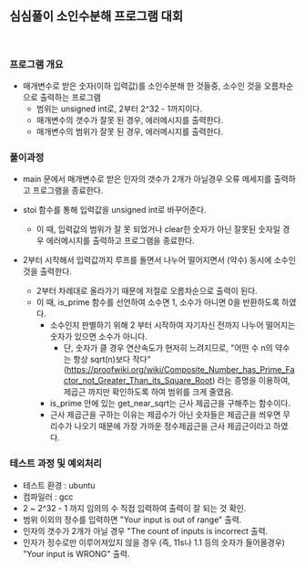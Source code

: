 <h2>심심풀이 소인수분해 프로그램 대회</h2><br/>

### 프로그램 개요
* 매개변수로 받은 숫자(이하 입력값)를 소인수분해 한 것들중, 소수인 것을 오름차순으로 출력하는 프로그램
	* 범위는 unsigned int로, 2부터 2^32 - 1까지이다.
	* 매개변수의 갯수가 잘못 된 경우, 에러메시지를 출력한다.
	* 매개변수의 범위가 잘못 된 경우, 에러메시지를 출력한다.

### 풀이과정
* main 문에서 매개변수로 받은 인자의 갯수가 2개가 아닐경우 오류 메세지를 출력하고 프로그램을 종료한다.

* stoi 함수를 통해 입력값을 unsigned int로 바꾸어준다.
	* 이 때, 입력값의 범위가 잘 못 되었거나 clear한 숫자가 아닌 잘못된 숫자일 경우 에러메시지를 출력하고 프로그램을 종료한다.

* 2부터 시작해서 입력값까지 루프를 돌면서 나누어 떨어지면서 (약수) 동시에 소수인 것을 출력한다.
	* 2부터 차례대로 올라가기 때문에 저절로 오름차순으로 출력이 된다.
	* 이 때, is_prime 함수를 선언하여 소수면 1, 소수가 아니면 0을 반환하도록 하였다.
		* 소수인지 판별하기 위해 2 부터 시작하여 자기자신 전까지 나누어 떨어지는 숫자가 있으면 소수가 아니다.
			* 단, 숫자가 클 경우 연산속도가 현저히 느려지므로, "어떤 수 n의 약수는 항상 sqrt(n)보다 작다" (https://proofwiki.org/wiki/Composite_Number_has_Prime_Factor_not_Greater_Than_its_Square_Root) 라는 증명을 이용하여, 제곱근 까지만 확인하도록 하여 범위를 크게 줄였음.
		* is_prime 안에 있는 get_near_sqrt는 근사 제곱근을 구해주는 함수이다.
		* 근사 제곱근을 구하는 이유는 제곱수가 아닌 숫자들은 제곱근을 씌우면 무리수가 나오기 때문에 가장 가까운 정수제곱근을 근사 제곱근이라고 하였다.

### 테스트 과정 및 예외처리
* 테스트 환경 : ubuntu
* 컴파일러 : gcc
* 2 ~ 2^32 - 1 까지 임의의 수 직접 입력하여 출력이 잘 되는 것 확인.
* 범위 이외의 정수를 입력하면 "Your input is out of range" 출력.
* 인자의 갯수가 2개가 아닐 경우 "The count of inputs is incorrect 출력.
* 인자가 정수로만 이루어져있지 않을 경우 (즉, 11s나 1.1 등의 숫자가 들어올경우) "Your input is WRONG" 출력.
